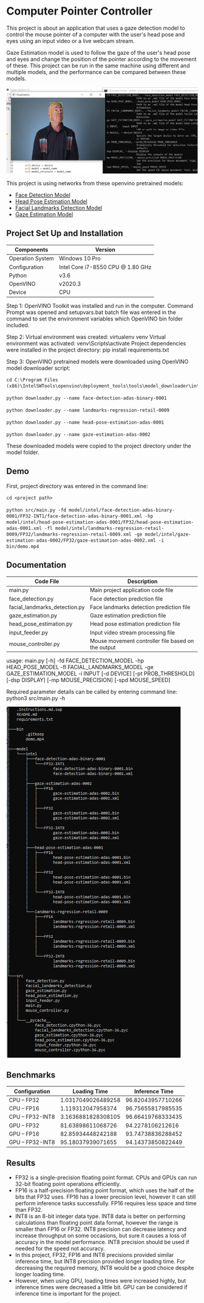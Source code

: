 # Computer Pointer Controller

This project is about an application that uses a gaze detection model to control the mouse pointer of a computer with the user's head pose and eyes using an input  video or a live webcam stream.

Gaze Estimation model is used to follow the gaze of the user's head pose and eyes and change the position of the pointer according to the movement of these. 
This project can be run in the same machine using different and multiple models, and the performance can be compared between these models.

![pointer-controller](./images/pointer_controller.png)

This project is using networks from these openvino pretrained models:
- [Face Detection Model](https://docs.openvinotoolkit.org/latest/_models_intel_face_detection_adas_binary_0001_description_face_detection_adas_binary_0001.html)
- [Head Pose Estimation Model](https://docs.openvinotoolkit.org/latest/_models_intel_head_pose_estimation_adas_0001_description_head_pose_estimation_adas_0001.html)
- [Facial Landmarks Detection Model](https://docs.openvinotoolkit.org/latest/_models_intel_landmarks_regression_retail_0009_description_landmarks_regression_retail_0009.html)
- [Gaze Estimation Model](https://docs.openvinotoolkit.org/latest/_models_intel_gaze_estimation_adas_0002_description_gaze_estimation_adas_0002.html)

## Project Set Up and Installation

| Components | Version |
| ------------------- | ------------- |
| Operation System | Windows 10 Pro |
| Configuration | Intel Core i7-8550 CPU @ 1.80 GHz |
| Python | v3.6 |
| OpenVINO | v2020.3 |
| Device | CPU |

Step 1:
OpenVINO Toolkit was installed and run in the computer.
Command Prompt was opened and setupvars.bat batch file was entered in the command to set the
environment variables which OpenVINO bin folder included.

Step 2:
Virtual environment was created: virtualenv venv
Virtual environment was activated: venv\Scripts\activate
Project dependencies were installed in the project directory: pip install requirements.txt

Step 3:
OpenVINO pretrained models were downloaded using OpenVINO model downloader script:

    cd C:\Program Files (x86)\IntelSWTools\openvino\deployment_tools\tools\model_downloader\intel
    
    python downloader.py --name face-detection-adas-binary-0001
    
    python downloader.py --name landmarks-regression-retail-0009
    
    python downloader.py --name head-pose-estimation-adas-0001
    
    python downloader.py --name gaze-estimation-adas-0002

These downloaded models were copied to the project directory under the model folder.

## Demo

First, project directory was entered in the command line:

    cd <project path>
    
    python src/main.py -fd model/intel/face-detection-adas-binary-0001/FP32-INT1/face-detection-adas-binary-0001.xml -hp model/intel/head-pose-estimation-adas-0001/FP32/head-pose-estimation-adas-0001.xml -fl model/intel/landmarks-regression-retail-0009/FP32/landmarks-regression-retail-0009.xml -ge model/intel/gaze-estimation-adas-0002/FP32/gaze-estimation-adas-0002.xml -i bin/demo.mp4

## Documentation

| Code File | Description
| ------------------- | ------------- |
| main.py | Main project application code file |
| face_detection.py | Face detection prediction file |
| facial_landmarks_detection.py | Face landmarks detection prediction file |
| gaze_estimation.py | Gaze estimation prediction file |
| head_pose_estimation.py | Head pose estimation prediction file |
| input_feeder.py | Input video stream processing file |
| mouse_controller.py | Mouse movement controller file based on the output |

usage: main.py [-h] -fd FACE_DETECTION_MODEL -hp HEAD_POSE_MODEL -fl
               FACIAL_LANDMARKS_MODEL -ge GAZE_ESTIMATION_MODEL -i INPUT
               [-d DEVICE] [-pt PROB_THRESHOLD] [-dsp DISPLAY]
               [-mp MOUSE_PRECISION] [-spd MOUSE_SPEED]

Required parameter details can be called by entering command line:
python3 src/main.py -h

![parameters](./images/doc_tree.png)

## Benchmarks

| Configuration | Loading Time | Inference Time
| ------------- | ------------- | ------------- |
| CPU – FP32 | 1.0317049026489258  | 96.82043957710266  |
| CPU – FP16  | 1.119312047958374  | 96.75655817985535  |
| CPU – FP32-INT8 | 3.1636881828308105  | 96.66419768333435  |
| GPU – FP32  | 81.63898611068726  | 94.2278106212616  |
| GPU – FP16 | 82.85934448242188  | 93.74738836288452  |
| GPU – FP32-INT8  | 95.18037939071655  | 94.14373850822449  |

## Results

- FP32 is a single-precision floating point format. CPUs and GPUs can run 32-bit floating point operations efficiently.
- FP16 is a half-precision floating point format, which uses the half of the bits that FP32 uses. FP16 has a lower precision level, however it can still perform inference tasks successfully. FP16 requires less space and time than FP32.
- INT8 is an 8-bit integer data type. INT8 data is better on performing calculations than floating point data format, however the range is smaller than FP16 or FP32. INT8 precision can decrease latency and increase throughput on some occasions, but sure it causes a loss of accuracy in the model performance. INT8 precision should be used if needed for the speed not accuracy.
- In this project, FP32, FP16 and INT8 precisions provided similar inference time, but INT8 precision provided longer loading time. For decreasing the required memory, INT8 would be a good choice despite longer loading time.
- However, when using GPU, loading times were increased highly, but inference times were decreased a little bit. GPU can be considered if inference time is important for the project.
